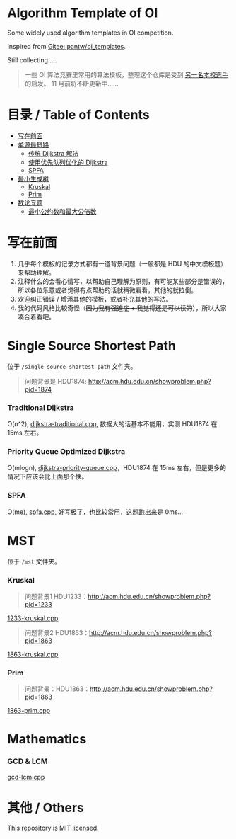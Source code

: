 # Algorithm Template of OI

Some widely used algorithm templates in OI competition.

Inspired from [Gitee: pantw/oi_templates](https://gitee.com/pantw/OI_templates).

Still collecting.....

> 一些 OI 算法竞赛里常用的算法模板，整理这个仓库是受到 [另一名本校选手](https://gitee.com/pantw/OI_templates) 的启发。 11 月前将不断更新中……

目录 / Table of Contents
=======================

  * [写在前面](#_1)
  * [单源最短路](#single-source-shortest-path)
    * [传统 Dijkstra 解法](#traditional-dijkstra)
    * [使用优先队列优化的 Dijkstra](#priority-queue-optimized-dijkstra)
    * [SPFA](#spfa)
  * [最小生成树](#mst)
    * [Kruskal](#kruskal)
    * [Prim](#prim)
  * [数论专题](#mathematics)
    * [最小公约数和最大公倍数](#gcd-lcm)

# 写在前面

1. 几乎每个模板的记录方式都有一道背景问题（一般都是 HDU 的中文模板题）来帮助理解。
2. 注释什么的会看心情写，以帮助自己理解为原则，有可能某些部分是错误的，所以各位乐意或者觉得有点帮助的话就稍微看看，其他的就拉倒。
3. 欢迎纠正错误 / 增添其他的模板，或者补充其他的写法。
4. 我的代码风格比较奇怪（<s>因为我有强迫症 + 我觉得还是可以读的</s>），所以大家凑合着看吧。

# Single Source Shortest Path

位于 ```/single-source-shortest-path``` 文件夹。

> 问题背景是 HDU1874: http://acm.hdu.edu.cn/showproblem.php?pid=1874

### Traditional Dijkstra
  
O(n^2), [dijkstra-traditional.cpp](single-source-shortest-path/dijkstra-traditional.cpp), 数据大的话基本不能用，实测 HDU1874 在 15ms 左右。

### Priority Queue Optimized Dijkstra

O(mlogn), [dijkstra-priority-queue.cpp](single-source-shortest-path/dijkstra-priority-queue.cpp)，HDU1874 在 15ms 左右，但是更多的情况下应该会比上面那个快。

### SPFA

O(me), [spfa.cpp](single-source-shortest-path/spfa.cpp), 好写极了，也比较常用，这题跑出来是 0ms...

# MST

位于 ```/mst``` 文件夹。

### Kruskal

> 问题背景1 HDU1233：http://acm.hdu.edu.cn/showproblem.php?pid=1233

[1233-kruskal.cpp](mst/1233-kruskal.cpp)

> 问题背景2 HDU1863：http://acm.hdu.edu.cn/showproblem.php?pid=1863

[1863-kruskal.cpp](mst/1863-kruskal.cpp)

### Prim

> 问题背景：HDU1863：http://acm.hdu.edu.cn/showproblem.php?pid=1863

[1863-prim.cpp](mst/1863-prim.cpp)

# Mathematics

### GCD & LCM

[gcd-lcm.cpp](mathematics/gcd-lcm.cpp)


# 其他 / Others

This repository is MIT licensed.